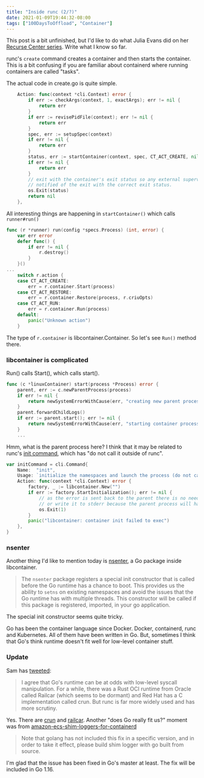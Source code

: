 ```yaml
---
title: "Inside runc (2/?)"
date: 2021-01-09T19:44:32-08:00
tags: ["100DaysToOffload", "Container"]
---
```

This post is a bit unfinished, but I'd like to do what Julia Evans did on her [Recurse Center series](https://jvns.ca/categories/rc-2020/). Write what I know so far.

runc's `create` command creates a container and then starts the container. This is a bit confusing if you are familiar about containerd where running containers are called "tasks".

The actual code in create.go is quite simple.

```go
	Action: func(context *cli.Context) error {
		if err := checkArgs(context, 1, exactArgs); err != nil {
			return err
		}
		if err := revisePidFile(context); err != nil {
			return err
		}
		spec, err := setupSpec(context)
		if err != nil {
			return err
		}
		status, err := startContainer(context, spec, CT_ACT_CREATE, nil)
		if err != nil {
			return err
		}
		// exit with the container's exit status so any external supervisor is
		// notified of the exit with the correct exit status.
		os.Exit(status)
		return nil
	},
```

All interesting things are happening in `startContainer()` which calls `runner#run()`

```go
func (r *runner) run(config *specs.Process) (int, error) {
	var err error
	defer func() {
		if err != nil {
			r.destroy()
		}
	}()
...
	switch r.action {
	case CT_ACT_CREATE:
		err = r.container.Start(process)
	case CT_ACT_RESTORE:
		err = r.container.Restore(process, r.criuOpts)
	case CT_ACT_RUN:
		err = r.container.Run(process)
	default:
		panic("Unknown action")
	}
```

The type of `r.container` is libcontainer.Container. So let's see `Run()` method there.

### libcontainer is complicated

Run() calls Start(), which calls start().

```go
func (c *linuxContainer) start(process *Process) error {
	parent, err := c.newParentProcess(process)
	if err != nil {
		return newSystemErrorWithCause(err, "creating new parent process")
	}
	parent.forwardChildLogs()
	if err := parent.start(); err != nil {
		return newSystemErrorWithCause(err, "starting container process")
	}
    ...
```

Hmm, what is the parent process here? I think that it may be related to runc's [init command](https://github.com/opencontainers/runc/blob/master/init.go), which has "do not call it outside of runc".

```go
var initCommand = cli.Command{
	Name:  "init",
	Usage: `initialize the namespaces and launch the process (do not call it outside of runc)`,
	Action: func(context *cli.Context) error {
		factory, _ := libcontainer.New("")
		if err := factory.StartInitialization(); err != nil {
			// as the error is sent back to the parent there is no need to log
			// or write it to stderr because the parent process will handle this
			os.Exit(1)
		}
		panic("libcontainer: container init failed to exec")
	},
}
```

### nsenter

Another thing I'd like to mention today is [nsenter](https://github.com/opencontainers/runc/tree/master/libcontainer/nsenter), a Go package inside libcontainer.

> The `nsenter` package registers a special init constructor that is called before the Go runtime has a chance to boot. This provides us the ability to `setns` on existing namespaces and avoid the issues that the Go runtime has with multiple threads. This constructor will be called if this package is registered, imported, in your go application.

The special init constructor seems quite tricky.

Go has been the container language since Docker. Docker, containerd, runc and Kubernetes. All of them have been written in Go. But, sometimes I think that Go's think runtime doesn't fit well for low-level container stuff. 

### Update

Sam has [tweeted](https://twitter.com/samuelkarp/status/1348133656565403649):

> I agree that Go's runtime can be at odds with low-level syscall manipulation. For a while, there was a Rust OCI runtime from Oracle called Railcar (which seems to be dormant) and Red Hat has a C implementation called crun. But runc is far more widely used and has more scrutiny.

Yes. There are [crun](https://github.com/containers/crun) and [railcar](https://github.com/oracle/railcar). Another "does Go really fit us?" moment was from [amazon-ecs-shim-loggers-for-containerd](https://github.com/aws/amazon-ecs-shim-loggers-for-containerd/pull/9)

> Note that golang has not included this fix in a specific version, and in order to take it effect, please build shim logger with go built from source.

I'm glad that the issue has been fixed in Go's master at least. The fix will be included in Go 1.16.
